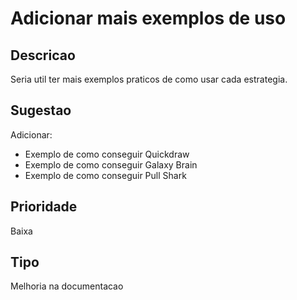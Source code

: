 ﻿# Adicionar mais exemplos de uso

## Descricao
Seria util ter mais exemplos praticos de como usar cada estrategia.

## Sugestao
Adicionar:
- Exemplo de como conseguir Quickdraw
- Exemplo de como conseguir Galaxy Brain
- Exemplo de como conseguir Pull Shark

## Prioridade
Baixa

## Tipo
Melhoria na documentacao
